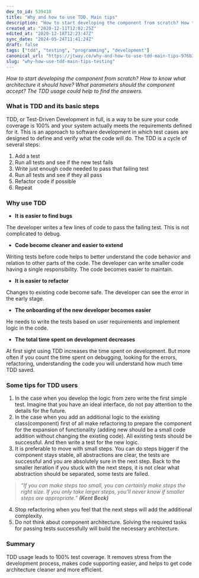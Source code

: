 ```yaml
---
dev_to_id: 539418
title: "Why and how to use TDD. Main tips"
description: "How to start developing the component from scratch? How to know what architecture it should have? Wha..."
created_at: "2020-12-11T12:02:25Z"
edited_at: "2020-12-18T12:23:47Z"
sync_date: "2024-05-24T11:41:24Z"
draft: false
tags: ["tdd", "testing", "programming", "development"]
canonical_url: "https://jtway.co/why-and-how-to-use-tdd-main-tips-976b3a6edebb"
slug: "why-how-use-tdd-main-tips-testing"
---
```

*How to start developing the component from scratch? How to know what architecture it should have? What parameters should the component accept? The TDD usage could help to find the answers.*

### What is TDD and its basic steps
TDD, or Test-Driven Development in full, is a way to be sure your code coverage is 100% and your system actually meets the requirements defined for it. This is an approach to software development in which test cases are designed to define and verify what the code will do.
The TDD is a cycle of several steps:
1. Add a test
2. Run all tests and see if the new test fails
3. Write just enough code needed to pass that failing test
4. Run all tests and see if they all pass
5. Refactor code if possible
6. Repeat

### Why use TDD
- **It is easier to find bugs**

The developer writes a few lines of code to pass the failing test. This is not complicated to debug.
- **Code become cleaner and easier to extend**

Writing tests before code helps to better understand the code behavior and relation to other parts of the code. The developer can write smaller code having a single responsibility. The code becomes easier to maintain.
- **It is easier to refactor**

Changes to existing code become safe. The developer can see the error in the early stage.
- **The onboarding of the new developer becomes easier**

He needs to write the tests based on user requirements and implement logic in the code.
- **The total time spent on development decreases**

At first sight using TDD increases the time spent on development. But more often if you count the time spent on debugging, looking for the errors, refactoring, understanding the code you will understand how much time TDD saved.

### Some tips for TDD users
1. In the case when you develop the logic from zero write the first simple test. Imagine that you have an ideal interface, do not pay attention to the details for the future.
2. In the case when you add an additional logic to the existing class(component) first of all make refactoring to prepare the component for the expansion of functionality (adding new should be a small code addition without changing the existing code). All existing tests should be successful. And then write a test for the new logic.
3. It is preferable to move with small steps. You can do steps bigger if the component stays stable, all abstractions are clear, the tests are successful and you are absolutely sure in the next step. Back to the smaller iteration if you stuck with the next steps, it is not clear what abstraction should be separated, some tests are failed. 

>*“If you can make steps too small, you can certainly make steps the right size. If you only take larger steps, you’ll never know if smaller steps are appropriate.”* ***(Kent Beck)***

4. Stop refactoring when you feel that the next steps will add the additional complexity.
5. Do not think about component architecture. Solving the required tasks for passing tests successfully will build the necessary architecture.

### Summary
TDD usage leads to 100% test coverage. It removes stress from the development process, makes code supporting easier, and helps to get code architecture cleaner and more efficient.
